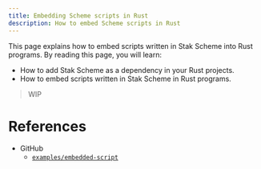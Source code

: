 ```yaml
---
title: Embedding Scheme scripts in Rust
description: How to embed Scheme scripts in Rust
---
```


This page explains how to embed scripts written in Stak Scheme into Rust programs. By reading this page, you will learn:

- How to add Stak Scheme as a dependency in your Rust projects.
- How to embed scripts written in Stak Scheme in Rust programs.

> WIP

# References

- GitHub
  - [`examples/embedded-script`](https://github.com/raviqqe/stak/tree/main/examples/embedded-script)
